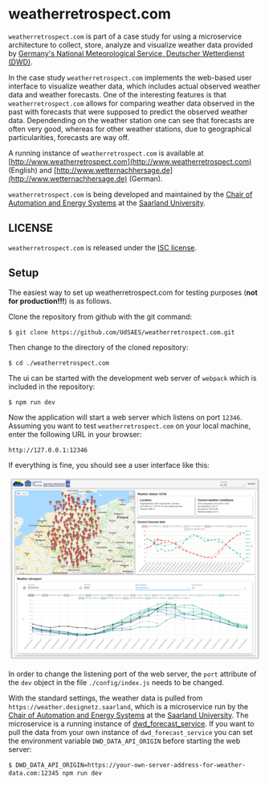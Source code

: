 # weatherretrospect.com
`weatherretrospect.com` is part of a case study for using a microservice architecture to collect, store, analyze and visualize weather data provided by [Germany's National Meteorological Service, Deutscher Wetterdienst (DWD)](https://www.dwd.de/EN/Home/home_node.html).

In the case study `weatherretrospect.com` implements the web-based user interface to visualize weather data, which includes actual observed weather data and weather forecasts. One of the interesting features is that `weatherretrospect.com` allows for comparing weather data observed in the past with forecasts that were supposed to predict the observed weather data. Dependending on the weather station one can see that forecasts are often very good, whereas for other weather stations, due to geographical particularities, forecasts are way off.

A running instance of `weatherretrospect.com` is available at [http://www.weatherretrospect.com](http://www.weatherretrospect.com) (English) and [http://www.wetternachhersage.de](http://www.wetternachhersage.de) (German).

`weatherretrospect.com` is being developed and maintained by the [Chair of Automation and Energy Systems](https://www.uni-saarland.de/en/lehrstuhl/frey/start.html) at the [Saarland University](https://www.uni-saarland.de/nc/en/home.html).

## LICENSE
`weatherretrospect.com` is released under the [ISC license](./LICENSE).

## Setup
The easiest way to set up weatherretrospect.com for testing purposes (**not for production!!!**) is as follows.

Clone the repository from github with the git command:
```
$ git clone https://github.com/UdSAES/weatherretrospect.com.git
```

Then change to the directory of the cloned repository:
```
$ cd ./weatherretrospect.com
```

The ui can be started with the development web server of `webpack` which is included in the repository:
```
$ npm run dev
```

Now the application will start a web server which listens on port `12346`. Assuming you want to test `weatherretrospect.com` on your local machine, enter the following URL in your browser:

```
http://127.0.0.1:12346
```

If everything is fine, you should see a user interface like this:

![Screen shot](https://github.com/UdSAES/weatherretrospect.com/blob/master/static/screenshot.png?raw=true)

In order to change the listening port of the web server, the `port` attribute of the `dev` object in the file `./config/index.js` needs to be changed.

With the standard settings, the weather data is pulled from `https://weather.designetz.saarland`, which is a microservice run by the [Chair of Automation and Energy Systems](https://www.uni-saarland.de/en/lehrstuhl/frey/start.html) at the [Saarland University](https://www.uni-saarland.de/nc/en/home.html). The microservice is a running instance of [dwd_forecast_service](https://github.com/UdSAES/dwd_forecast_service). If you want to pull the data from your own instance of `dwd_forecast_service` you can set the environment variable `DWD_DATA_API_ORIGIN` before starting the web server:

```
$ DWD_DATA_API_ORIGIN=https://your-own-server-address-for-weather-data.com:12345 npm run dev
```

